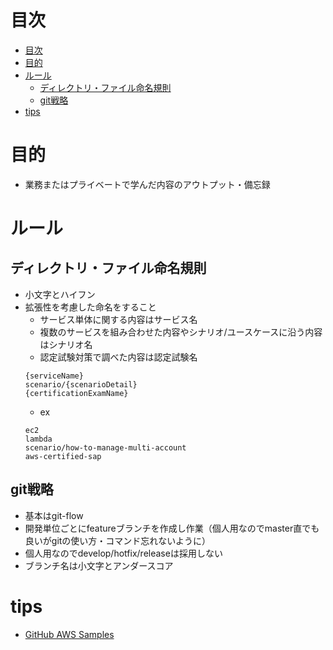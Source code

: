 # 目次
- [目次](#目次)
- [目的](#目的)
- [ルール](#ルール)
  - [ディレクトリ・ファイル命名規則](#ディレクトリファイル命名規則)
  - [git戦略](#git戦略)
- [tips](#tips)
# 目的
- 業務またはプライベートで学んだ内容のアウトプット・備忘録
# ルール
## ディレクトリ・ファイル命名規則
- 小文字とハイフン
- 拡張性を考慮した命名をすること
  - サービス単体に関する内容はサービス名
  - 複数のサービスを組み合わせた内容やシナリオ/ユースケースに沿う内容はシナリオ名
  - 認定試験対策で調べた内容は認定試験名
  ```
  {serviceName}
  scenario/{scenarioDetail}
  {certificationExamName}
  ```
  - ex
  ```
  ec2
  lambda
  scenario/how-to-manage-multi-account
  aws-certified-sap
  ```
## git戦略
- 基本はgit-flow
- 開発単位ごとにfeatureブランチを作成し作業（個人用なのでmaster直でも良いがgitの使い方・コマンド忘れないように）
- 個人用なのでdevelop/hotfix/releaseは採用しない
- ブランチ名は小文字とアンダースコア
# tips
- [GitHub AWS Samples](https://github.com/aws-samples)
